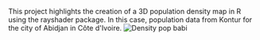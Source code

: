 This project highlights the creation of a 3D population density map in R using the rayshader package. In this case, population data from Kontur for the city of Abidjan in Côte d'Ivoire.
![Density pop babi](https://github.com/user-attachments/assets/9b55d58d-dd26-48ac-b265-bd486c59a8b6)

